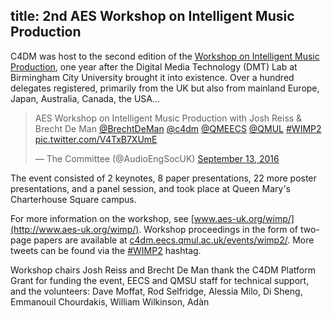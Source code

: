 title: 2nd AES Workshop on Intelligent Music Production
-----------------

C4DM was host to the second edition of the [Workshop on Intelligent Music Production](http://aes-uk.org/wimp/), one year after the Digital Media Technology (DMT) Lab at Birmingham City University brought it into existence. Over a hundred delegates registered, primarily from the UK but also from mainland Europe, Japan, Australia, Canada, the USA...

<blockquote class="twitter-tweet" data-lang="en"><p lang="en" dir="ltr">AES Workshop on Intelligent Music Production with Josh Reiss &amp; Brecht De Man <a href="https://twitter.com/BrechtDeMan">@BrechtDeMan</a> <a href="https://twitter.com/c4dm">@c4dm</a> <a href="https://twitter.com/QMEECS">@QMEECS</a> <a href="https://twitter.com/QMUL">@QMUL</a> <a href="https://twitter.com/hashtag/WIMP2?src=hash">#WIMP2</a> <a href="https://t.co/V4TxB7XUmE">pic.twitter.com/V4TxB7XUmE</a></p>&mdash; The Committee (@AudioEngSocUK) <a href="https://twitter.com/AudioEngSocUK/status/775618655153520640">September 13, 2016</a></blockquote> <script async src="//platform.twitter.com/widgets.js" charset="utf-8"></script>

The event consisted of 2 keynotes, 8 paper presentations, 22 more poster presentations, and a panel session, and took place at Queen Mary's Charterhouse Square campus. 



For more information on the workshop, see [www.aes-uk.org/wimp/](http://www.aes-uk.org/wimp/). 
Workshop proceedings in the form of two-page papers are available at [c4dm.eecs.qmul.ac.uk/events/wimp2/](http://c4dm.eecs.qmul.ac.uk/events/wimp2/). 
More tweets can be found via the [#WIMP2](https://twitter.com/search?f=tweets&vertical=default&q=%23WIMP2&src=typd) hashtag.

Workshop chairs Josh Reiss and Brecht De Man thank the C4DM Platform Grant for funding the event, EECS and QMSU staff for technical support, and the volunteers: Dave Moffat, Rod Selfridge, Alessia Milo, Di Sheng, Emmanouil Chourdakis, William Wilkinson, Adàn 
